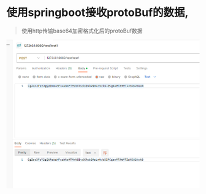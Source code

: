 # 使用springboot接收protoBuf的数据,

> 使用http传输base64加密格式化后的protoBuf数据


![img_2023_05_23.png](img_2023_05_23.png)